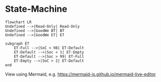 # State-Machine

```mermaid
flowchart LR
Undefined -->|Read-Only| Read-Only
Undefined -->|GoodWe BT| BT
Undefined -->|GoodWe ET| ET

subgraph ET
    ET-Full -->|SoC < 98| ET-Default
    ET-Default -->|Soc < 1| ET-Empty
    ET-Default -->|Soc > 99| ET-Full
    ET-Empty -->|SoC > 2| ET-Default
end
```

View using Mermaid, e.g. https://mermaid-js.github.io/mermaid-live-editor